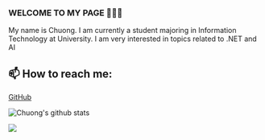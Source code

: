 ### WELCOME TO MY PAGE 👋👋👋
My name is Chuong. I am currently a student majoring in Information Technology at University. I am very interested in topics related to .NET and AI <br>
## 📫 How to reach me: 

[GitHub](https://github.com/jin3107/)

![Chuong's github stats](https://github-readme-stats.vercel.app/api?username=jin3107&show_icons=true&theme=tokyonight&hide=contribs,prs,issues)

 
<a href="https://github.com/jin3107/RESTful.API/">
  <img align="center" src="https://github-readme-stats.vercel.app/api/pin/?username=jin3107&repo=RESTful.API&theme=cobalt" />
</a>
